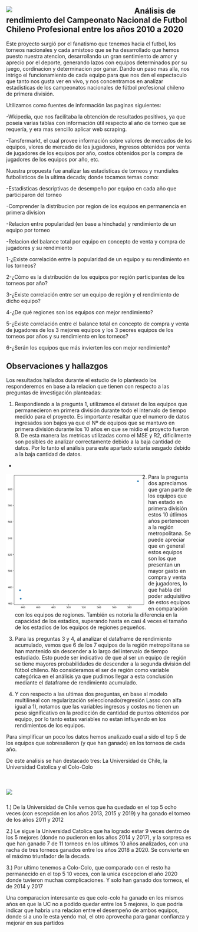 # <img style="float: left; padding-right: 0.2cm; width: 9.0cm" src="https://th.bing.com/th/id/R.69cb7735a422db336e0d49d0dc89c21c?rik=YmUVpMyvcM4B%2bw&pid=ImgRaw&r=0">

## Análisis de rendimiento del Campeonato Nacional de Futbol Chileno Profesional entre los años 2010 a 2020

Este proyecto surgió por el fanatismo que tenemos hacia el futbol, los torneos nacionales y cada amistoso que se ha desarrollado que hemos puesto nuestra atencion, desarrollando un gran sentimiento de amor y aprecio por el deporte, generando lazos con equipos determinados por su juego, cordinacion y determinacion por ganar.
Dando un paso mas alla, nos intrigo el funcionamiento de cada equipo para que nos den el espectaculo que tanto nos gusta ver en vivo, y nos concentramos en analizar estadisticas de los campeonatos nacionales de fútbol profesional chileno de primera división.

Utilizamos como fuentes de información las paginas siguientes:

-Wkipedia, que nos facilitaba la obtención de resultados positivos, ya que poseia varias tablas con información útil respecto al año de torneo que se requería, y era mas sencillo aplicar web scraping.

-Tansfermarkt, el cual provee información sobre valores de mercados de los equipos, vlores de mercado de los jugadores, ingresos obtenidos por venta de jugadores de los equipos por año, costos obtenidos por la compra de jugadores de los equipos por año, etc.

Nuestra propuesta fue analizar las estadisticas de torneos y mundiales futbolisticos de la ultima decada; donde tocamos temas como:

-Estadisticas descriptivas de desempeño por equipo en cada año que participaron del torneo

-Comprender la distribucion por region de los equipos en permanencia en primera division

-Relacion entre popularidad (en base a hinchada) y rendimiento de un equipo por torneo 

-Relacion del balance total por equipo en concepto de venta y compra de jugadores y su rendimiento

1-¿Existe correlación entre la popularidad de un equipo y su rendimiento en los torneos?

2-¿Cómo es la distribución de los equipos por región participantes de los torneos por año?

3-¿Existe correlación entre ser un equipo de región y el rendimiento de dicho equipo?

4-¿De qué regiones son los equipos con mejor rendimiento?

5-¿Existe correlación entre el balance total en concepto de compra y venta de jugadores de los 3 mejores equipos y los 3 peores 
equipos de los torneos por años y su rendimiento en los torneos?

6-¿Serán los equipos que más invierten los con mejor rendimiento?

## Observaciones y hallazgos

Los resultados hallados durante el estudio de lo planteado los responderemos en base a la relacion que tienen con respecto a las preguntas de investigación planteadas:

1) Respondiendo a la pregunta 1, utilizamos el dataset de los equipos que permanecieron en primera división durante todo el intervalo de tiempo medido para el proyecto. Es importante resaltar que el numero de datos ingresados son bajos ya que el Nº de equipos que se mantuvo en primera división durante los 10 años en que se midio el proyecto fueron 9. De esta manera las metricas utilizadas como el MSE y R2, dificilmente son posibles de analizar correctamente debido a la baja cantidad de datos. Por lo tanto el análisis para este apartado estaría sesgado debido a la baja cantidad de datos.

-

<img style="float: left; padding-right: 0.2cm; width: 10.0cm" src="https://raw.githubusercontent.com/fmeza7/Proyecto_Cs_Datos_Grupo_1/main/graficos%20finales/regresion_2/regresion_2.png">

2) Para la pregunta dos apreciamos que gran parte de los equipos que han estado en primera división estos 10 útlimos años pertenecen a la región metropolitana. Se puede apreciar que en general estos equipos son los que presentan un mayor gasto en compra y venta de jugadores, lo que habla del poder adquisitivo de estos equipos en comparación con los equipos de regiones. También es notoria la diferencia en la capacidad de los estadios, superando hasta en casi 4 veces el tamaño de los estadios de los equipos de regiones pequeños. 

3) Para las preguntas 3 y 4, al analizar el dataframe de rendimiento acumulado, vemos que 6 de los 7 equipos de la región metropolitana se han mantenido sin descender a lo largo del intervalo de tiempo estudiado. Esto puede ser indicativo de que al ser un equipo de región se tiene mayores probabilidades de descender a la segunda división del fútbol chileno. No consideramos el ser de región como variable categórica en el análisis ya que pudimos llegar a esta conclusión mediante el dataframe de rendimiento acumulado.

4) Y con respecto a las ultimas dos preguntas, en base al modelo multilineal con regularización seleccionado(regresión Lasso con alfa igual a 1), notamos que las variables ingresos y costos no tienen un peso significativo en la predicción de cantidad de puntos obtenidos por equipo, por lo tanto estas variables no estan influyendo en los rendimientos de los equipos.

Para simplificar un poco los datos hemos analizado cual a sido el top 5 de los equipos que sobresalieron (y que han ganado) en los torneos de cada año.

De este analisis se han destacado tres: La Universidad de Chile, la Universidad Catolica y el Colo-Colo
# <img style="float: center; padding-right: 0.5cm; width: 9.0cm" src="https://th.bing.com/th/id/R.eb9f4b9c1f6a937ae39c3eb85241bb28?rik=V3F7vqqe4izTOQ&pid=ImgRaw&r=0&sres=1&sresct=1">

1.) De la Universidad de Chile vemos que ha quedado en el top 5 ocho veces (con escepción en los años 2013, 2015 y 2019) y ha ganado el torneo de los años 2011 y 2012

2.) Le sigue la Universidad Catolica que ha logrado estar 9 veces dentro de los 5 mejores (donde no pudieron en los años 2014 y 2017), y la sorpresa es que han ganado 7 de 11 torneos en los ultimos 10 años analizados, con una racha de tres torneos ganados entre los años 2018 a 2020. Se convierte en el máximo triunfador de la decada.

3.) Por ultimo tenemos a Colo-Colo, que comparado con el resto ha permanecido en el top 5 10 veces, con la unica escepcion el año 2020 donde tuvieron muchas complicaciones. Y solo han ganado dos torneos, el de 2014 y 2017

Una comparacion interesante es que colo-colo ha ganado en los mismos años en que la UC no a podido quedar entre los 5 mejores, lo que podria indicar que habria una relacion entre el desempeño de ambos equipos, donde si a uno le esta yendo mal, el otro aprovecha para ganar confianza y mejorar en sus partidos 
